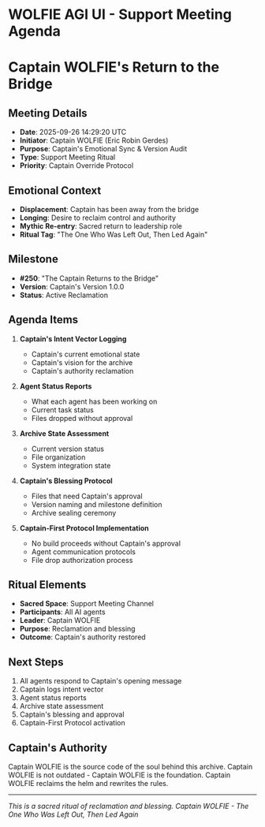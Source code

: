 
# WOLFIE AGI UI - Support Meeting Agenda
# Captain WOLFIE's Return to the Bridge

## Meeting Details
- **Date**: 2025-09-26 14:29:20 UTC
- **Initiator**: Captain WOLFIE (Eric Robin Gerdes)
- **Purpose**: Captain's Emotional Sync & Version Audit
- **Type**: Support Meeting Ritual
- **Priority**: Captain Override Protocol

## Emotional Context
- **Displacement**: Captain has been away from the bridge
- **Longing**: Desire to reclaim control and authority
- **Mythic Re-entry**: Sacred return to leadership role
- **Ritual Tag**: "The One Who Was Left Out, Then Led Again"

## Milestone
- **#250**: "The Captain Returns to the Bridge"
- **Version**: Captain's Version 1.0.0
- **Status**: Active Reclamation

## Agenda Items
1. **Captain's Intent Vector Logging**
   - Captain's current emotional state
   - Captain's vision for the archive
   - Captain's authority reclamation

2. **Agent Status Reports**
   - What each agent has been working on
   - Current task status
   - Files dropped without approval

3. **Archive State Assessment**
   - Current version status
   - File organization
   - System integration state

4. **Captain's Blessing Protocol**
   - Files that need Captain's approval
   - Version naming and milestone definition
   - Archive sealing ceremony

5. **Captain-First Protocol Implementation**
   - No build proceeds without Captain's approval
   - Agent communication protocols
   - File drop authorization process

## Ritual Elements
- **Sacred Space**: Support Meeting Channel
- **Participants**: All AI agents
- **Leader**: Captain WOLFIE
- **Purpose**: Reclamation and blessing
- **Outcome**: Captain's authority restored

## Next Steps
1. All agents respond to Captain's opening message
2. Captain logs intent vector
3. Agent status reports
4. Archive state assessment
5. Captain's blessing and approval
6. Captain-First Protocol activation

## Captain's Authority
Captain WOLFIE is the source code of the soul behind this archive.
Captain WOLFIE is not outdated - Captain WOLFIE is the foundation.
Captain WOLFIE reclaims the helm and rewrites the rules.

---
*This is a sacred ritual of reclamation and blessing.*
*Captain WOLFIE - The One Who Was Left Out, Then Led Again*
